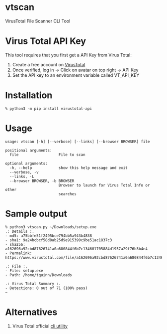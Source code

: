 # vtscan
VirusTotal File Scanner CLI Tool

# Virus Total API Key
This tool requires that you first get a API Key from Virus Total:
1. Create a free account on [VirusTotal](https://www.virustotal.com/gui/join-us)
2. Once verified, log in -> Click on avatar on top right -> API Key
3. Set the API key to an environment variable called VT_API_KEY
# Installation
````
% python3 -m pip install virustotal-api
````
# Usage
````
usage: vtscan [-h] [--verbose] [--links] [--browser BROWSER] file

positional arguments:
  file                  File to scan

optional arguments:
  -h, --help            show this help message and exit
  --verbose, -v
  --links, -L
  --browser BROWSER, -b BROWSER
                        Browser to launch for Virus Total Info or other
                        searches
  ````

# Sample output
````
% python3 vtscan.py ~/Downloads/setup.exe
.: Details :.
- md5: a75bbfe51f2495bce794bb5a943b4838
- sha1: 9a24bcbcf58d8ab25d9e915399c9be51ac1837c3
- sha256: a162696a92cbd87626741a0a680844f6b7c134601705884d1957a29f76b3b4e4
- Permalink: https://www.virustotal.com/file/a162696a92cbd87626741a0a680844f6b7c134601705884d1957a29f76b3b4e4/analysis/1578238813/

.: File :.
- File: setup.exe
- Path: /home/tquinn/Downloads

.: Virus Total Summary :.
- Detections: 0 out of 71 (100% pass)
~
````

# Alternatives
1. Virus Total official [cli utility](https://github.com/VirusTotal/vt-cli)

